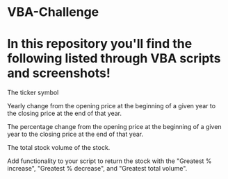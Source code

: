 # VBA-Challenge

# In this repository you'll find the following listed through VBA scripts and screenshots!

The ticker symbol

Yearly change from the opening price at the beginning of a given year to the closing price at the end of that year.

The percentage change from the opening price at the beginning of a given year to the closing price at the end of that year.

The total stock volume of the stock. 

Add functionality to your script to return the stock with the "Greatest % increase", "Greatest % decrease", and "Greatest total volume".














